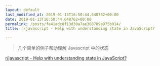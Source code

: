 ```yaml
---
layout: default
last_modified_at: 2019-01-13T16:50:44.648762+00:00
date: 2019-01-13T16:50:44.648762+00:00
permalink: /posts/fe41adc0f13d30a7ae368789a975b014/
title: r/javascript - Help with understanding state in JavaScript?

---
```


> 几个简单的例子帮助理解 Javascript 中的状态

[r/javascript - Help with understanding state in JavaScript?](https://www.reddit.com/r/javascript/comments/625abn/help_with_understanding_state_in_javascript/)

